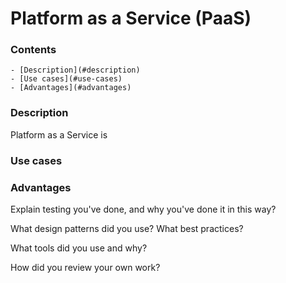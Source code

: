# Platform as a Service (PaaS)

<!--TOC_START-->
### Contents
	- [Description](#description)
	- [Use cases](#use-cases)
	- [Advantages](#advantages)

<!--TOC_END-->
### Description

Platform as a Service is 

### Use cases

### Advantages

Explain testing you've done, and why you've done it in this way?

What design patterns did you use? What best practices?

What tools did you use and why?

How did you review your own work?
